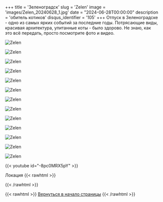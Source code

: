 +++
title = 'Зеленоградск'
slug = 'Zelen'
image = 'images/Zelen_20240628_1.jpg'
date = "2024-06-28T00:00:00"
description = 'обитель котиков'
disqus_identifier = '105'
+++
Отпуск в Зеленоградске - одно из самых ярких событий за последние годы. Потрясающие виды, красивая архитектура, упитанные коты - было здорово. Не знаю, как это всё передать, просто посмотрите фото и видео.

![Zelen](/images/Zelen_20240628_2.jpg)

![Zelen](/images/Zelen_20240628_3.jpg)

![Zelen](/images/Zelen_20240628_4.jpg)

![Zelen](/images/Zelen_20240628_5.jpg)

![Zelen](/images/Zelen_20240628_6.jpg)

![Zelen](/images/Zelen_20240628_7.jpg)

![Zelen](/images/Zelen_20240628_8.jpg)

![Zelen](/images/Zelen_20240628_9.jpg)

![Zelen](/images/Zelen_20240628_10.jpg)

![Zelen](/images/Zelen_20240628_11.jpg)

![Zelen](/images/Zelen_20240628_12.jpg)

![Zelen](/images/Zelen_20240628_13.jpg)

![Zelen](/images/Zelen_20240628_14.jpg)

{{< youtube id="-8pc0MRX5pY" >}}

Локация
{{< rawhtml >}}
<script type="text/javascript" charset="utf-8" async src="https://api-maps.yandex.ru/services/constructor/1.0/js/?um=constructor%3Abe55499cf889f7e8f517b00163a26a8a803515cca7e8c2e1f6a81783b19e1ce8&amp;width=500&amp;height=400&amp;lang=ru_RU&amp;scroll=true"></script>
{{< /rawhtml >}}

{{< rawhtml >}}
<a href="#">Вернуться в начало страницы</a>
{{< /rawhtml >}}